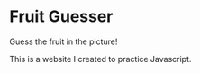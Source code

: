 # Fruit Guesser
Guess the fruit in the picture!

This is a website I created to practice Javascript. 

